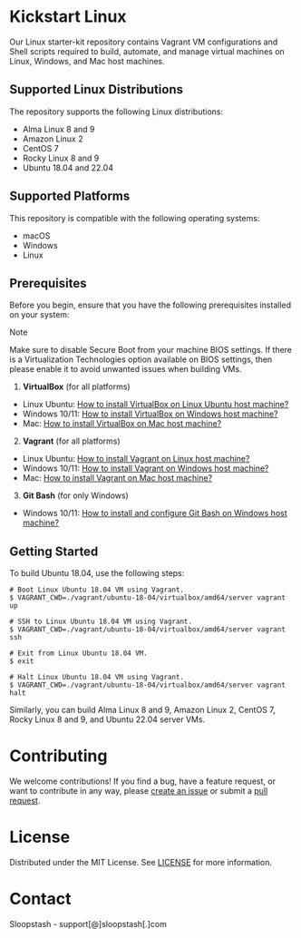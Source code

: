 # Kickstart Linux
Our Linux starter-kit repository contains Vagrant VM configurations and Shell scripts required to build, automate, and manage virtual machines on Linux, Windows, and Mac host machines.

## Supported Linux Distributions
The repository supports the following Linux distributions:
+ Alma Linux 8 and 9
+ Amazon Linux 2
+ CentOS 7
+ Rocky Linux 8 and 9
+ Ubuntu 18.04 and 22.04

## Supported Platforms
This repository is compatible with the following operating systems:

+ macOS
+ Windows
+ Linux

## Prerequisites
Before you begin, ensure that you have the following prerequisites installed on your system:
 
> [!NOTE]
Make sure to disable Secure Boot from your machine BIOS settings. If there is a Virtualization Technologies option available on BIOS settings, then please enable it to avoid unwanted issues when building VMs.

1. **VirtualBox** (for all platforms)
  - Linux Ubuntu: [How to install VirtualBox on Linux Ubuntu host machine?](https://sloopstash.zohodesk.com/portal/en/kb/articles/how-to-install-virtualbox-on-linux-ubuntu-18-04-desktop-machine)
  - Windows 10/11: [How to install VirtualBox on Windows host machine?](https://sloopstash.zohodesk.com/portal/en/kb/articles/how-to-install-virtualbox-on-windows-10-11-desktop-machine)
  - Mac: [How to install VirtualBox on Mac host machine?](https://sloopstash.zohodesk.com/portal/en/kb/articles/how-to-install-virtualbox-on-mac-desktop-machine)

2. **Vagrant** (for all platforms)
  - Linux Ubuntu: [How to install Vagrant on Linux host machine?](https://sloopstash.zohodesk.com/portal/en/kb/articles/how-to-install-vagrant-on-linux-ubuntu-18-04-desktop-machine)
  - Windows 10/11: [How to install Vagrant on Windows host machine?](https://sloopstash.zohodesk.com/portal/en/kb/articles/how-to-install-vagrant-on-windows-10-11-desktop-machine)
  - Mac: [How to install Vagrant on Mac host machine?](https://sloopstash.zohodesk.com/portal/en/kb/articles/how-to-install-vagrant-on-mac-desktop-machine)

3. **Git Bash** (for only Windows)
  - Windows 10/11: [How to install and configure Git Bash on Windows host machine?](https://sloopstash.zohodesk.com/portal/en/kb/articles/how-to-install-configure-git-bash-on-windows-10-11-desktop-machine)

## Getting Started

To build Ubuntu 18.04, use the following steps: 

```
# Boot Linux Ubuntu 18.04 VM using Vagrant.
$ VAGRANT_CWD=./vagrant/ubuntu-18-04/virtualbox/amd64/server vagrant up
```
```
# SSH to Linux Ubuntu 18.04 VM using Vagrant.
$ VAGRANT_CWD=./vagrant/ubuntu-18-04/virtualbox/amd64/server vagrant ssh
```
```
# Exit from Linux Ubuntu 18.04 VM.
$ exit
```
```
# Halt Linux Ubuntu 18.04 VM using Vagrant.
$ VAGRANT_CWD=./vagrant/ubuntu-18-04/virtualbox/amd64/server vagrant halt
```

Similarly, you can build Alma Linux 8 and 9, Amazon Linux 2, CentOS 7, Rocky Linux 8 and 9, and Ubuntu 22.04 server VMs.

# Contributing
We welcome contributions! If you find a bug, have a feature request, or want to contribute in any way, please [create an issue](https://github.com/sloopstash/kickstart-linux/issues) or submit a [pull request](https://github.com/sloopstash/kickstart-linux/pulls).

# License
Distributed under the MIT License. See [LICENSE](https://github.com/sloopstash/kickstart-linux/blob/master/LICENSE) for more information.

# Contact
Sloopstash - support[@]sloopstash[.]com


